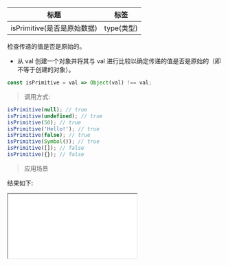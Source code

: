 | 标题                        | 标签       |
| --------------------------- | ---------- |
| isPrimitive(是否是原始数据) | type(类型) |

检查传递的值是否是原始的。

- 从 val 创建一个对象并将其与 val 进行比较以确定传递的值是否是原始的（即不等于创建的对象）。

```js
const isPrimitive = val => Object(val) !== val;
```

> 调用方式:

```js
isPrimitive(null); // true
isPrimitive(undefined); // true
isPrimitive(50); // true
isPrimitive('Hello!'); // true
isPrimitive(false); // true
isPrimitive(Symbol()); // true
isPrimitive([]); // false
isPrimitive({}); // false
```

> 应用场景

<div class="code-editor" data-url="codes/javascript/html/isPrimitive.html" data-language="html"></div>

结果如下:

<iframe src="codes/javascript/html/isPrimitive.html"></iframe>
